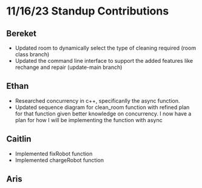 # 11/16/23 Standup Contributions

## Bereket
- Updated room to dynamically select the type of cleaning required (room class branch)
- Updated the command line interface to support the added features like rechange and repair (update-main branch)

## Ethan
- Researched concurrency in c++, specificanlly the async function.
- Updated sequence diagram for clean_room function with refined plan for that function given better knowledge on concurrency. I now have a plan for how I will be implementing the function with async

## Caitlin
- Implemented fixRobot function
- Implemented chargeRobot function

## Aris
